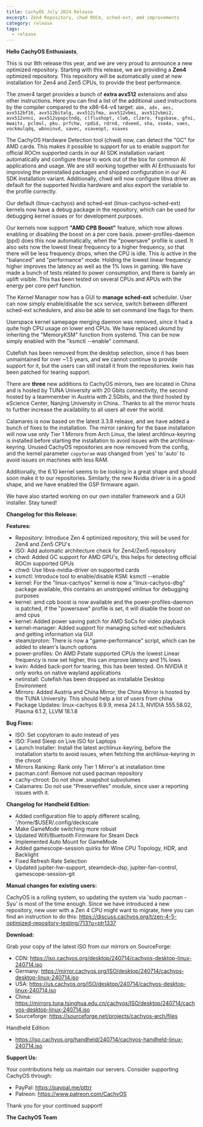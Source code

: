 ```yaml
---
title: CachyOS July 2024 Release
excerpt: Zen4 Repository, chwd ROCm, sched-ext, amd improvements
category: release
tags:
  - release
---
```


**Hello CachyOS Enthusiasts**,

This is our 8th release this year, and we are very proud to announce a new optimized repository.
Starting with this release, we are providing a **Zen4** optimized repository. This repository will be automatically used at new installation for Zen4 and Zen5 CPUs, to provide the best performance.

The znver4 target provides a bunch of **extra avx512** extensions and also other instructions. Here you can find a list of the additional used instructions by the compiler compared to the x86-64-v4 target:
`abm, adx, aes, avx512bf16, avx512bitalg, avx512ifma, avx512vbmi, avx512vbmi2, avx512vnni, avx512vpopctndq, clflushopt, clwb, clzero, fsgsbase, gfni, mwaitx, pclmul, pku. prfchw, rpdid, rdrnd, rdseed, sha, sse4a, vaes, vockmulqdq, wbnoinvd, savec, xsaveopt, xsaves`

The CachyOS Hardware Detection tool (chwd) now, can detect the "GC" for AMD cards. This makes it possible to support for us to enable support for official ROCm supported cards in our AI SDK installation variant automatically and configure these to work out of the box for common AI applications and usage. We are still working together with AI Enthusiasts for improving the preinstalled packages and shipped configuration in our AI SDK installation variant. Additionally, chwd will now configure libva driver as default for the supported Nvidia hardware and also export the variable to the profile correctly.

Our default (linux-cachyos) and sched-ext (linux-cachyos-sched-ext) kernels now have a debug package in the repository, which can be used for debugging kernel issues or for development purposes.

Our kernels now support **"AMD CPB Boost"** feature, which now allows enabling or disabling the boost on a per core basis. power-profiles-daemon (ppd) does this now automatically, when the "powersave" profile is used. It also sets now the lowest linear frequency to a higher frequency, so that there will be less frequency drops, when the CPU is idle. This is active in the "balanced" and "performance" mode. Holding the lowest linear frequency higher improves the latency as well as the 1% lows in gaming. We have made a bunch of tests related to power consumption, and there is barely an uplift visible. This has been tested on several CPUs and APUs with the energy per core perf function.

The Kernel Manager now has a GUI to **manage sched-ext** scheduler. User can now simply enable/disable the scx service, switch between different sched-ext schedulers, and also be able to set command line flags for them.

Userspace kernel samepage merging daemon was removed, since it had a quite high CPU usage on lower end CPUs. We have replaced uksmd by inheriting the "MemoryKSM" function from systemd. This can be now simply enabled with the "ksmctl --enable" command.

Cutefish has been removed from the desktop selection, since it has been unmaintained for over ~1.5 years, and we cannot continue to provide support for it, but the users can still install it from the repositories.
kwin has been patched for tearing support.

There are **three** new additions to CachyOS mirrors, two are located in China and is hosted by TUNA University with 20 Gbits connectivity, the second hosted by a teammember in Austria with 2.5Gbits, and the third hosted by eScience Center, Nanjing University in China.. Thanks to all the mirror hosts to further increase the availability to all users all over the world.

Calamares is now based on the latest 3.3.8 release, and we have added a bunch of fixes to the installation. The mirror ranking for the base installation will now use only Tier 1 Mirrors from Arch Linux, the latest archlinux-keyring is installed before starting the installation to avoid issues with the archlinux-keyring. Unused CachyOS repositories are now removed from the config, and the kernel parameter `copytoram` was changed from 'yes' to 'auto' to avoid issues on machines with less RAM.

Additionally, the 6.10 kernel seems to be looking in a great shape and should soon make it to our repositories. Similarly, the new Nvidia driver is in a good shape, and we have enabled the GSP firmware again.

We have also started working on our own installer framework and a GUI installer. Stay tuned!

**Changelog for this Release:**

**Features:**

- Repository: Introduce Zen 4 optimized repository, this will be used for Zen4 and Zen5 CPU's
- ISO: Add automatic architecture check for Zen4/Zen5 repository
- chwd: Added GC support for AMD GPU's, this helps for detecting official ROCm supported GPUs
- chwd: Use libva-nvidia-driver on supported cards
- ksmctl: Introduce tool to enable/disable KSM: ksmctl --enable
- kernel: For the "linux-cachyos" kernel is now a "linux-cachyos-dbg" package available, this contains an unstripped vmlinux for debugging purposes
- kernel: amd cpb boost is now available and the power-profiles-daemon is patched, if the "powersave" profile is set, it will disable the boost on amd cpus
- kernel: Added power saving patch for AMD SoCs for video playback
- kernel-manager: Added support for managing sched-ext schedulers and getting information via GUI
- steam/proton: There is now a "game-performance" script, which can be added to steam's launch options
- power-profiles: On AMD Pstate supported CPUs the lowest Linear frequency is now set higher, this can improve latency and 1% lows
- kwin: Added back-port for tearing, this has been tested. On NVIDIA it only works on native wayland applications
- netinstall: Cutefish has been dropped as installable Desktop Environment
- Mirrors: Added Austria and China Mirror, the China Mirror is hosted by the TUNA University. This should help a lot of users from china
- Package Updates: linux-cachyos 6.9.9, mesa 24.1.3, NVIDIA 555.58.02, Plasma 6.1.2, LLVM 18.1.8

**Bug Fixes:**

- ISO: Set copytoram to auto instead of yes
- ISO: Fixed Sleep on Live ISO for Laptops
- Launch Installer: Install the latest archlinux-keyring, before the installation starts to avoid issues, when fetching the archlinux-keyring in the chroot
- Mirrors Ranking: Rank only Tier 1 Mirror's at installation time
- pacman.conf: Remove not used pacman repository
- cachy-chroot: Do not show .snapshot subvolumes
- Calamares: Do not use "Preservefiles" module, since user a reporting issues with it.

**Changelog for Handheld Edition:**

- Added configuration file to apply different scaling, '/home/$USER/.config/deckscale
- Make GameMode switching more robust
- Updated Wifi/Bluetooth Firmware for Steam Deck
- Implemented Auto Mount for GameMode
- Added gamescope-session quirks for Wine CPU Topology, HDR, and Backlight
- Fixed Refresh Rate Selection
- Updated jupiter-hw-support, steamdeck-dsp, jupiter-fan-control, gamescope-session-git

**Manual changes for existing users:**

CachyOS is a rolling system, so updating the system via 'sudo pacman -Syu' is most of the time enough.
Since we have introduced a new repository, new user with a Zen 4 CPU might want to migrate, here you can find an instruction to do this:
https://discuss.cachyos.org/t/zen-4-5-optimized-repository-testing/713?u=ptr1337

**Download:**

Grab your copy of the latest ISO from our mirrors on SourceForge:

- CDN: https://iso.cachyos.org/desktop/240714/cachyos-desktop-linux-240714.iso
- Germany: https://mirror.cachyos.org/ISO/desktop/240714/cachyos-desktop-linux-240714.iso
- USA: https://us.cachyos.org/ISO/desktop/240714/cachyos-desktop-linux-240714.iso
- China: https://mirrors.tuna.tsinghua.edu.cn/cachyos/ISO/desktop/240714/cachyos-desktop-linux-240714.iso
- Sourceforge: https://sourceforge.net/projects/cachyos-arch/files

Handheld Edition:

- https://iso.cachyos.org/handheld/240714/cachyos-handheld-linux-240714.iso

**Support Us:**

Your contributions help us maintain our servers. Consider supporting CachyOS through:

- PayPal: https://paypal.me/pttrr
- Patreon: https://www.patreon.com/CachyOS

Thank you for your continued support!

**The CachyOS Team**
